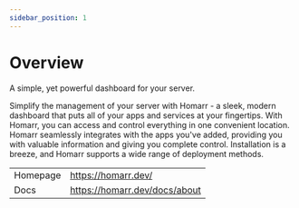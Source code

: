 ```yaml
---
sidebar_position: 1
---
```


# Overview

A simple, yet powerful dashboard for your server.

Simplify the management of your server with Homarr - a sleek, modern dashboard that puts all of your apps and services at your fingertips. With Homarr, you can access and control everything in one convenient location. Homarr seamlessly integrates with the apps you've added, providing you with valuable information and giving you complete control. Installation is a breeze, and Homarr supports a wide range of deployment methods.

|          |                               |
| -------- | ----------------------------- |
| Homepage | https://homarr.dev/           |
| Docs     | https://homarr.dev/docs/about |
